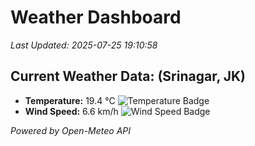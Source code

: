 
# Weather Dashboard

_Last Updated: 2025-07-25 19:10:58_

## Current Weather Data: (Srinagar, JK)
- **Temperature:** 19.4 °C ![Temperature Badge](https://img.shields.io/badge/Temperature-Low%20Temp-blue)
- **Wind Speed:** 6.6 km/h ![Wind Speed Badge](https://img.shields.io/badge/Wind%20Speed-Light%20Wind-blue)

*Powered by Open-Meteo API*
